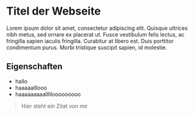 # Titel der Webseite
Lorem ipsum dolor sit amet, consectetur adipiscing elit. Quisque ultrices nibh metus, sed ornare ex placerat ut. Fusce vestibulum felis lectus, ac fringilla sapien iaculis fringilla. Curabitur at libero est. Duis porttitor condimentum purus. Morbi tristique suscipit sapien, id molestie.
## Eigenschaften
* hallo
* haaaaalllooo
* haaaaaaaaalllllooooooooo

> Hier steht ein Zitat von mir
